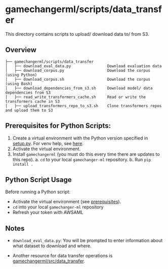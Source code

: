 # gamechangerml/scripts/data_transfer

This directory contains scripts to upload/ download data to/ from S3.

## Overview

```
├── gamechangerml/scripts/data_transfer
│   ├── download_eval_data.py                Download evaluation data
│   ├── download_corpus.py                   Download the corpus (using Python)
│   ├── download_corpus.sh                   Download the corpus (using Bash)
│   ├── download_dependencies_from_s3.sh     Download model/ data dependencies from S3
│   ├── read_write_transformers_cache.sh     Read or write the transformers cache in S3
│   ├── upload_transformers_repo_to_s3.sh    Clone transformers repos and upload them to S3
```

## Prerequisites for Python Scripts:

1. Create a virtual environment with the Python version specified in [setup.py](../../../setup.py). For venv help, see [here](../../../docs/VENV.md).
2. Activate the virtual environment.
3. Install `gamechangerml` (you must do this every time there are updates to this repo).
   a. `cd` to your local `gamechanger-ml` repository.
   b. Run `pip install .`

## Python Script Usage

Before running a Python script:

- Activate the virtual environment (see [prerequisites](#prerequisites)).
- `cd` into your local `gamechanger-ml` repository
- Refresh your token with AWSAML

## Notes

- `download_eval_data.py`: You will be prompted to enter information about what dataset to download and where.

- Another resource for data transfer operations is [gamechangerml/src/data_transfer](../../../gamechangerml/src/data_transfer/).

